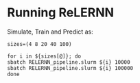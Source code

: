 # Running ReLERNN 

Simulate, Train and Predict as: 

```console
sizes=(4 8 20 40 100) 

for i in ${sizes[@]}; do 
sbatch RELERNN_pipeline.slurm ${i} 10000
sbatch RELERNN_pipeline.slurm ${i} 100000
done
```
